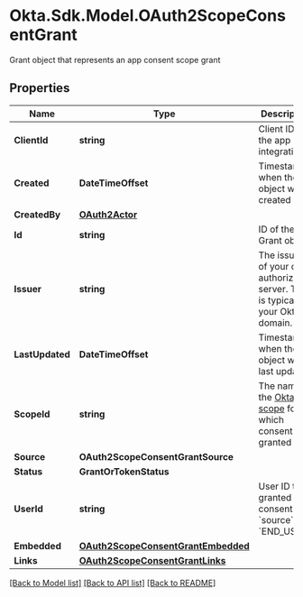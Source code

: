 # Okta.Sdk.Model.OAuth2ScopeConsentGrant
Grant object that represents an app consent scope grant

## Properties

Name | Type | Description | Notes
------------ | ------------- | ------------- | -------------
**ClientId** | **string** | Client ID of the app integration | [optional] [readonly] 
**Created** | **DateTimeOffset** | Timestamp when the object was created | [optional] [readonly] 
**CreatedBy** | [**OAuth2Actor**](OAuth2Actor.md) |  | [optional] 
**Id** | **string** | ID of the Grant object | [optional] [readonly] 
**Issuer** | **string** | The issuer of your org authorization server. This is typically your Okta domain. | 
**LastUpdated** | **DateTimeOffset** | Timestamp when the object was last updated | [optional] [readonly] 
**ScopeId** | **string** | The name of the [Okta scope](https://developer.okta.com/docs/api/oauth2/#oauth-20-scopes) for which consent is granted | 
**Source** | **OAuth2ScopeConsentGrantSource** |  | [optional] 
**Status** | **GrantOrTokenStatus** |  | [optional] 
**UserId** | **string** | User ID that granted consent (if &#x60;source&#x60; is &#x60;END_USER&#x60;) | [optional] [readonly] 
**Embedded** | [**OAuth2ScopeConsentGrantEmbedded**](OAuth2ScopeConsentGrantEmbedded.md) |  | [optional] 
**Links** | [**OAuth2ScopeConsentGrantLinks**](OAuth2ScopeConsentGrantLinks.md) |  | [optional] 

[[Back to Model list]](../README.md#documentation-for-models) [[Back to API list]](../README.md#documentation-for-api-endpoints) [[Back to README]](../README.md)

